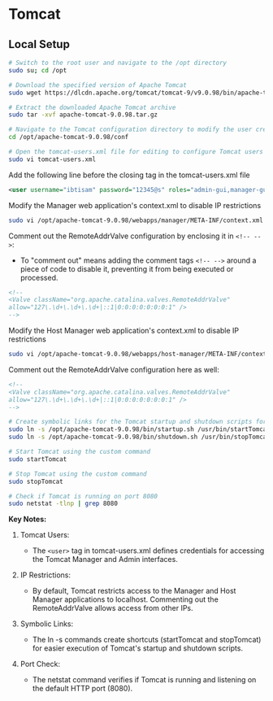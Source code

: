 # Tomcat

## Local Setup

```bash
# Switch to the root user and navigate to the /opt directory
sudo su; cd /opt

# Download the specified version of Apache Tomcat
sudo wget https://dlcdn.apache.org/tomcat/tomcat-9/v9.0.98/bin/apache-tomcat-9.0.98.tar.gz

# Extract the downloaded Apache Tomcat archive
sudo tar -xvf apache-tomcat-9.0.98.tar.gz

# Navigate to the Tomcat configuration directory to modify the user credentials
cd /opt/apache-tomcat-9.0.98/conf

# Open the tomcat-users.xml file for editing to configure Tomcat users
sudo vi tomcat-users.xml
```
Add the following line before the closing </tomcat-users> tag in the tomcat-users.xml file
```xml
<user username="ibtisam" password="12345@s" roles="admin-gui,manager-gui,manager-script"/>
```
Modify the Manager web application's context.xml to disable IP restrictions

```bash
sudo vi /opt/apache-tomcat-9.0.98/webapps/manager/META-INF/context.xml
```
Comment out the RemoteAddrValve configuration by enclosing it in `<!-- -->`:
- To "comment out" means adding the comment tags `<!-- -->` around a piece of code to disable it, preventing it from being executed or processed.

```xml
<!--
<Valve className="org.apache.catalina.valves.RemoteAddrValve"
allow="127\.\d+\.\d+\.\d+|::1|0:0:0:0:0:0:0:1" />
-->
```
Modify the Host Manager web application's context.xml to disable IP restrictions

```bash
sudo vi /opt/apache-tomcat-9.0.98/webapps/host-manager/META-INF/context.xml
```
Comment out the RemoteAddrValve configuration here as well:

```xml
<!--
<Valve className="org.apache.catalina.valves.RemoteAddrValve"
allow="127\.\d+\.\d+\.\d+|::1|0:0:0:0:0:0:0:1" />
-->
```

```bash
# Create symbolic links for the Tomcat startup and shutdown scripts for easier access
sudo ln -s /opt/apache-tomcat-9.0.98/bin/startup.sh /usr/bin/startTomcat
sudo ln -s /opt/apache-tomcat-9.0.98/bin/shutdown.sh /usr/bin/stopTomcat

# Start Tomcat using the custom command
sudo startTomcat

# Stop Tomcat using the custom command
sudo stopTomcat

# Check if Tomcat is running on port 8080
sudo netstat -tlnp | grep 8080
```
**Key Notes:**

1. Tomcat Users:
   - The `<user>` tag in tomcat-users.xml defines credentials for accessing the Tomcat Manager and Admin interfaces.

2. IP Restrictions:
   - By default, Tomcat restricts access to the Manager and Host Manager applications to localhost. Commenting out the RemoteAddrValve allows access from other IPs.

3. Symbolic Links:
   - The ln -s commands create shortcuts (startTomcat and stopTomcat) for easier execution of Tomcat's startup and shutdown scripts.

4. Port Check:
   - The netstat command verifies if Tomcat is running and listening on the default HTTP port (8080).
